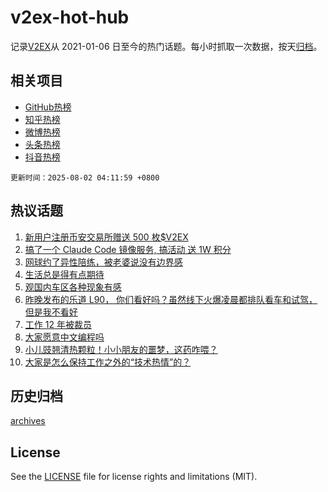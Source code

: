 # v2ex-hot-hub

 记录[V2EX](https://www.v2ex.com/)从 2021-01-06 日至今的热门话题。每小时抓取一次数据，按天[归档](archives)。
 
 ## 相关项目

- [GitHub热榜](https://github.com/snaildev/github-hot-hub)
- [知乎热榜](https://github.com/snaildev/zhihu-hot-hub)
- [微博热榜](https://github.com/snaildev/weibo-hot-hub)
- [头条热榜](https://github.com/snaildev/toutiao-hot-hub)
- [抖音热榜](https://github.com/snaildev/douyin-hot-hub)


 `更新时间：2025-08-02 04:11:59 +0800`

## 热议话题

1. [新用户注册币安交易所赠送 500 枚$V2EX](https://www.v2ex.com/t/1149178)
1. [搞了一个 Claude Code 镜像服务, 搞活动 送 1W 积分](https://www.v2ex.com/t/1149223)
1. [网球约了异性陪练，被老婆说没有边界感](https://www.v2ex.com/t/1149153)
1. [生活总是得有点期待](https://www.v2ex.com/t/1149209)
1. [观国内车区各种现象有感](https://www.v2ex.com/t/1149155)
1. [昨晚发布的乐道 L90， 你们看好吗？虽然线下火爆凌晨都排队看车和试驾，但是我不看好](https://www.v2ex.com/t/1149164)
1. [工作 12 年被裁员](https://www.v2ex.com/t/1149296)
1. [大家愿意中文编程吗](https://www.v2ex.com/t/1149176)
1. [小儿豉翘清热颗粒！小小朋友的噩梦，这药咋喂？](https://www.v2ex.com/t/1149217)
1. [大家是怎么保持工作之外的“技术热情”的？](https://www.v2ex.com/t/1149194)

## 历史归档

[archives](archives)

## License

See the [LICENSE](LICENSE) file for license rights and limitations (MIT).

